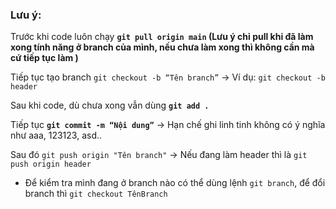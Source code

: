 ### Lưu ý:

Trước khi code luôn chạy **`git pull origin main` (Lưu ý chỉ pull khi đã làm xong tính năng ở branch của mình, nếu chưa làm xong thì không cần mà cứ tiếp tục làm )**

Tiếp tục tạo branch `git checkout -b “Tên branch”` → Ví dụ: `git checkout -b header`

Sau khi code, dù chưa xong vẫn dùng **`git add .`**

Tiếp tục **`git commit -m “Nội dung”`** → Hạn chế ghi linh tinh không có ý nghĩa như aaa, 123123, asd..

Sau đó `git push origin "Tên branch"` -> Nếu đang làm header thì là `git push origin header`

- Để kiểm tra mình đang ở branch nào có thể dùng lệnh `git branch`, để đổi branch thì `git checkout TênBranch`
